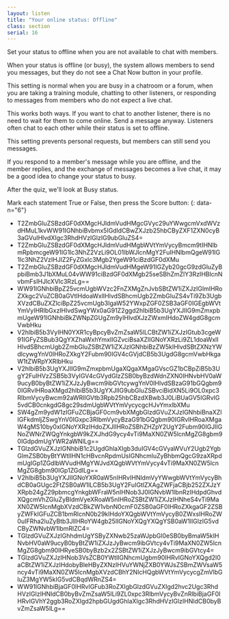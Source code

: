 ```yaml
---
layout: listen
title: "Your online status: Offline"
class: section
serial: 16
---
```

Set your status to offline when you are not available to chat with members.

When your status is offline (or busy), the system allows members to send you messages, but they do not see a Chat Now button in your profile.

This setting is normal when you are busy in a chatroom or a forum, when you are taking a training module, chatting to other listeners, or responding to messages from members who do not expect a live chat.

This works both ways. If you want to chat to another listener, there is no need to wait for them to come online. Send a message anyway. Listeners often chat to each other while their status is set to offline.

This setting prevents personal requests, but members can still send you messages.

If you respond to a member's message while you are offline, and the member replies, and the exchange of messages becomes a live chat, it may be a good idea to change your status to busy.

After the quiz, we'll look at Busy status.

Mark each statement True or False, then press the Score button:
{: data-n="6"}

- T2ZmbGluZSBzdGF0dXMgcHJldmVudHMgcGVyc29uYWwgcmVxdWVzdHMuL1kvWW91IGNhbiBvbmx5IGdldCBwZXJzb25hbCByZXF1ZXN0cyB3aGVuIHlvdXIgc3RhdHVzIGlzIG9ubGluZS4=
- T2ZmbGluZSBzdGF0dXMgcHJldmVudHMgbWVtYmVycyBmcm9tIHNlbmRpbmcgeW91IG1lc3NhZ2VzLi9OL01lbWJlcnMgY2FuIHNlbmQgeW91IG1lc3NhZ2VzIHJlZ2FyZGxlc3Mgb2YgeW91ciBzdGF0dXMu
- T2ZmbGluZSBzdGF0dXMgcHJldmVudHMgeW91IGZyb20gcG9zdGluZyBpbiBmb3J1bXMuL04vWW91ciBzdGF0dXMgb25seSBhZmZlY3RzIHBlcnNvbmFsIHJlcXVlc3RzLg==
- WW91IGNhbiBpZ25vcmUgbWVzc2FnZXMgZnJvbSBtZW1iZXJzIGlmIHRoZXkgc2VuZCB0aGVtIHdoaWxlIHlvdSBhcmUgb2ZmbGluZS4vTi9Zb3UgbXVzdCBuZXZlciBpZ25vcmUgb3IgaW52YWxpZGF0ZSB3aGF0IGEgbWVtYmVyIHRlbGxzIHlvdSwgYWx0aG91Z2ggd2hlbiB5b3UgYXJlIG9mZmxpbmUgeW91IGNhbiBkZWNpZGUgZm9yIHlvdXJzZWxmIHdoZW4gdG8gcmVwbHku
- V2hlbiB5b3VyIHN0YXR1cyBpcyBvZmZsaW5lLCBtZW1iZXJzIGtub3cgeW91IGFyZSBub3QgYXZhaWxhYmxlIGZvciBsaXZlIGNoYXRzLi9ZL1doaWxlIHlvdSBhcmUgb2ZmbGluZSBtZW1iZXJzIGNhbiBzZW5kIHlvdSBtZXNzYWdlcywgYnV0IHRoZXkgY2Fubm90IGV4cGVjdCB5b3UgdG8gcmVwbHkgaW1tZWRpYXRlbHku
- V2hlbiB5b3UgYXJlIG9mZmxpbmUgaXQgaXMgaGVscGZ1bCBpZiB5b3UgY2FuIHVzZSB5b3VyIGV4cGVydGlzZSB0byBzdWdnZXN0IHNvbHV0aW9ucyB0byBtZW1iZXJzJyBwcm9ibGVtcywgYnV0IHlvdSBzaG91bGQgbm90IGRvIHRoaXMgd2hlbiB5b3UgYXJlIG9ubGluZSBvciBidXN5Li9OL0xpc3RlbmVycyBwcm92aWRlIGVtb3Rpb25hbCBzdXBwb3J0LiBUaGV5IGRvIG5vdCB0cnkgdG8gc29sdmUgbWVtYmVycycgcHJvYmxlbXMu
- SW4gZm9ydW1zIGFuZCBjaGF0cm9vbXMgbGlzdGVuZXJzIGNhbiBnaXZlIGFkdmljZSwgYnV0IGxpc3RlbmVycyBzaG91bGQgbm90IGRvIHRoaXMgaW4gMS10by0xIGNoYXRzIHdoZXJlIHRoZSBhZHZpY2UgY2Fubm90IGJlIGNoZWNrZWQgYnkgbW9kZXJhdG9ycy4vTi9MaXN0ZW5lcnMgZG8gbm90IGdpdmUgYWR2aWNlLg==
- TGlzdGVuZXJzIGNhbiB1c2UgdGhlaXIgb3duIGV4cGVyaWVuY2Ugb2YgbGlmZSB0byBtYWtlIHN1cHBvcnRpdmUsIGNhcmluZyBhbmQgcG9zaXRpdmUgIGp1ZGdlbWVudHMgYWJvdXQgbWVtYmVycy4vTi9MaXN0ZW5lcnMgZG8gbm90IGp1ZGdlLg==
- V2hlbiB5b3UgYXJlIGNoYXR0aW5nIHRvIHNldmVyYWwgbWVtYmVycyBhdCB0aGUgc2FtZSB0aW1lLCB5b3UgY2FuIGtlZXAgZWFjaCBjb252ZXJzYXRpb24gZ29pbmcgYnkgbWFraW5nIHNob3J0IGNvbW1lbnRzIHdpdGhvdXQgcmVhZGluZyBldmVyeXRoaW5nIHRoZSBtZW1iZXJzIHNheS4vTi9MaXN0ZW5lcnMgbXVzdCBkZW1vbnN0cmF0ZSB0aGF0IHRoZXkgaGF2ZSByZWFkIGFuZCB1bmRlcnN0b29kIHdoYXQgbWVtYmVycyB0ZWxsIHRoZW0uIFRha2luZyBtb3JlIHRoYW4gb25lIGNoYXQgYXQgYSB0aW1lIGlzIG5vdCByZWNvbW1lbmRlZC4=
- TGlzdGVuZXJzIGhhdmUgYSByZXNwb25zaWJpbGl0eSB0byBmaW5kIHNvbHV0aW9ucyB0byBtZW1iZXJzJyBwcm9ibGVtcy4vTi9MaXN0ZW5lcnMgZG8gbm90IHRyeSB0byBzb2x2ZSBtZW1iZXJzJyBwcm9ibGVtcy4=
- TGlzdGVuZXJzIHNob3VsZCB0YWtlIGNhcmUgbm90IHRvIGNoYXQgd2l0aCBtZW1iZXJzIHdobyBleHByZXNzIHVuYWNjZXB0YWJsZSBmZWVsaW5ncy4vTi9MaXN0ZW5lcnMgbXVzdCBhY2NlcHQgbWVtYmVycycgZmVlbGluZ3MgYW5kIG5vdCBqdWRnZS4=
- WW91IGNhbiBjaGF0IHRvIGFub3RoZXIgbGlzdGVuZXIgd2hvc2Ugc3RhdHVzIGlzIHNldCB0byBvZmZsaW5lLi9ZL0xpc3RlbmVycyBvZnRlbiBjaGF0IHRvIGVhY2ggb3RoZXIgd2hpbGUgdGhlaXIgc3RhdHVzIGlzIHNldCB0byBvZmZsaW5lLg==
